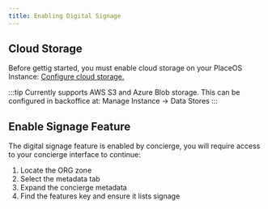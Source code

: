 ```yaml
---
title: Enabling Digital Signage
---
```


## Cloud Storage

Before gettig started, you must enable cloud storage on your PlaceOS Instance: [Configure cloud storage. ](/how-to/backoffice/backoffice-uploads/)

:::tip
Currently supports AWS S3 and Azure Blob storage.
This can be configured in backoffice at: Manage Instance -> Data Stores
:::

## Enable Signage Feature

The digital signage feature is enabled by concierge, you will require access to your concierge interface to continue:
1. Locate the ORG zone
2. Select the metadata tab
3. Expand the concierge metadata
4. Find the features key and ensure it lists signage
